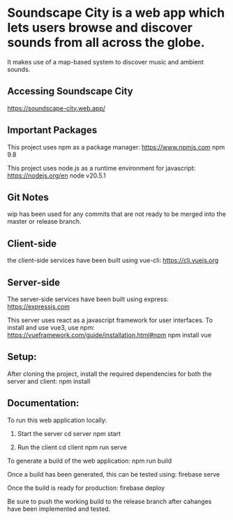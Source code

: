 # Soundscape City is a web app which lets users browse and discover sounds from all across the globe.
It makes use of a map-based system to discover music and ambient sounds.

## Accessing Soundscape City
https://soundscape-city.web.app/

## Important Packages

This project uses npm as a package manager: https://www.npmjs.com
npm 9.8

This project uses node.js as a runtime environment for javascript: https://nodejs.org/en
node v20.5.1

## Git Notes

wip has been used for any commits that are not ready to be merged into the master
or release branch.

## Client-side

the client-side services have been built using vue-cli: https://cli.vuejs.org

## Server-side

The server-side services have been built using express: https://expressjs.com

This server uses react as a javascript framework for user interfaces. To install and use vue3, use npm: https://vueframework.com/guide/installation.html#npm
npm install vue

## Setup:

After cloning the project, install the required dependencies for both the server and client:
  npm install

## Documentation:

To run this web application locally:
1. Start the server
   cd server
   npm start
   
2. Run the client
   cd client
   npm run serve

To generate a build of the web application:
  npm run build

Once a build has been generated, this can be tested using:
  firebase serve

Once the build is ready for production:
  firebase deploy

Be sure to push the working build to the release branch after cahanges have been implemented and tested.
